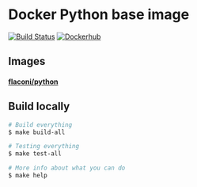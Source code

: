 # Docker Python base image

[![Build Status](https://travis-ci.org/Flaconi/docker-python.svg?branch=master)](https://travis-ci.com/Flaconi/docker-python)
[![Dockerhub](https://img.shields.io/badge/dockerhub-python-blue.svg)](https://hub.docker.com/r/flaconi/python)

## Images

#### [flaconi/python](https://hub.docker.com/r/flaconi/python/tags)


## Build locally

```bash
# Build everything
$ make build-all

# Testing everything
$ make test-all

# More info about what you can do
$ make help
```